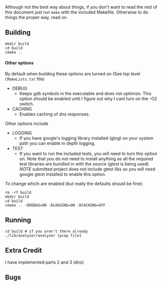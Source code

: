 Although not the best way about things, if you don't want to read the rest of
this document just run `make` with the included Makefile. Otherwise to do things
the proper way, read on.

Building
----------
```
mkdir build
cd build
cmake ..
```

#### Other options
By default when building these options are turned on (See top level
`CMakeLists.txt` file)

- DEBUG
	- Keeps gdb symbols in the executable and does not optimize. This option
	  should be enabled until I figure out why I cant turn on the -O2 switch.
- CACHING
	- Enables caching of dns responses.

Other options include

- LOGGING
	- If you have google's logging library installed (glog) on your system path
	  you can enable in depth logging.
- TEST
	- If you want to run the included tests, you will need to turn this option
	  on.  Note that you do not need to install anything as all the required
	  test libraries are bundled in with the source (gtest is being used) *NOTE*
	  submitted project does not include gtest libs so you will need google
	  gtest installed to enable this option.

To change which are enabled (but really the defaults should be fine):

```
rm -rf build
mkdir build
cd build
cmake .. -DDEBUG=ON -DLOGGING=ON -DCACHING=OFF
```


Running
-------
```
cd build # if you aren't there already
./lib/analyzer/analyzer [pcap file]
```

Extra Credit
----------
I have implemented parts 2 and 3 (dns)


Bugs
------



